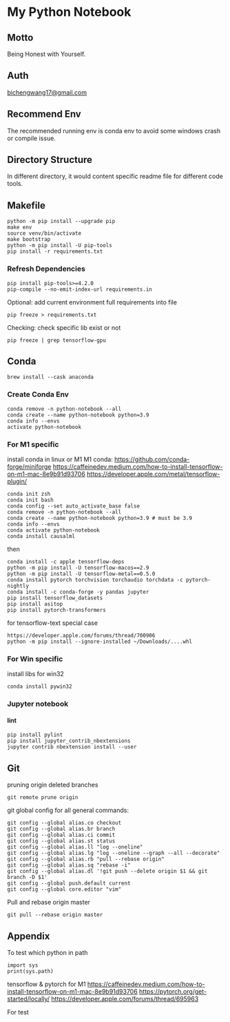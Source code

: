 # My Python Notebook

## Motto

Being Honest with Yourself.

## Auth

bichengwang17@gmail.com

## Recommend Env

The recommended running env is conda env to avoid some windows crash or compile issue.

## Directory Structure

In different directory, it would content specific readme file for different code tools.

## Makefile

```shell
python -m pip install --upgrade pip
make env
source venv/bin/activate
make bootstrap
python -m pip install -U pip-tools
pip install -r requirements.txt
```

### Refresh Dependencies

```shell
pip install pip-tools>=4.2.0
pip-compile --no-emit-index-url requirements.in
```

Optional: add current environment full requirements into file

```shell
pip freeze > requirements.txt
```

Checking: check specific lib exist or not

```shell
pip freeze | grep tensorflow-gpu
```

## Conda

```shell
brew install --cask anaconda
```

### Create Conda Env

```shell
conda remove -n python-notebook --all
conda create --name python-notebook python=3.9
conda info --envs
activate python-notebook
```

### For M1 specific

install conda in linux or M1
M1 conda: https://github.com/conda-forge/miniforge
https://caffeinedev.medium.com/how-to-install-tensorflow-on-m1-mac-8e9b91d93706
https://developer.apple.com/metal/tensorflow-plugin/

```shell
conda init zsh
conda init bash
conda config --set auto_activate_base false
conda remove -n python-notebook --all
conda create --name python-notebook python=3.9 # must be 3.9
conda info --envs
conda activate python-notebook
conda install causalml
```

then

```shell
conda install -c apple tensorflow-deps
python -m pip install -U tensorflow-macos==2.9
python -m pip install -U tensorflow-metal==0.5.0
conda install pytorch torchvision torchaudio torchdata -c pytorch-nightly
conda install -c conda-forge -y pandas jupyter
pip install tensorflow_datasets
pip install asitop
pip install pytorch-transformers
```

for tensorflow-text special case

```shell
https://developer.apple.com/forums/thread/700906
python -m pip install --ignore-installed ~/Downloads/....whl
```

### For Win specific

install libs for win32

```shell
conda install pywin32
```

### Jupyter notebook

#### lint

```shell
pip install pylint
pip install jupyter_contrib_nbextensions
jupyter contrib nbextension install --user
```

## Git

pruning origin deleted branches

```shell
git remote prune origin
```

git global config for all general commands:

```shell
git config --global alias.co checkout
git config --global alias.br branch
git config --global alias.ci commit
git config --global alias.st status
git config --global alias.ll "log --oneline"
git config --global alias.lg "log --oneline --graph --all --decorate"
git config --global alias.rb "pull --rebase origin"
git config --global alias.sq "rebase -i"
git config --global alias.dl '!git push --delete origin $1 && git branch -D $1'
git config --global push.default current
git config --global core.editor "vim"
```

Pull and rebase origin master

```shell
git pull --rebase origin master
```

## Appendix

To test which python in path

```shell
import sys
print(sys.path)
```

tensorflow & pytorch for M1
https://caffeinedev.medium.com/how-to-install-tensorflow-on-m1-mac-8e9b91d93706
https://pytorch.org/get-started/locally/
https://developer.apple.com/forums/thread/695963

For test
